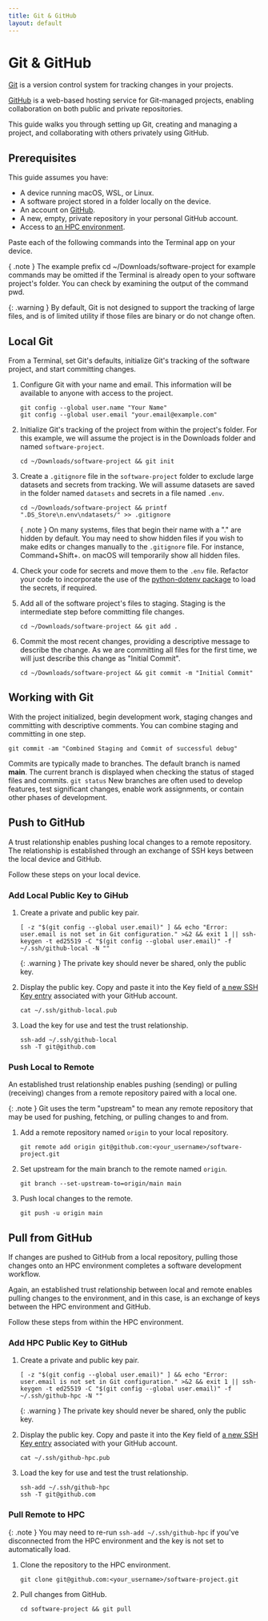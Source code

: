 ```yaml
---
title: Git & GitHub
layout: default
---
```


# Git & GitHub

[Git](https://git-scm.com) is a version control system for tracking changes in your projects.

[GitHub](https://github.com) is a web-based hosting service for Git-managed projects, enabling collaboration on both public and private repositories.

This guide walks you through setting up Git, creating and managing a project, and collaborating with others privately using GitHub.

## Prerequisites

This guide assumes you have:
- A device running macOS, WSL, or Linux.
- A software project stored in a folder locally on the device.
- An account on [GitHub](https://github.com).
- A new, empty, private repository in your personal GitHub account.
- Access to [an HPC environment](/condarc.html).

Paste each of the following commands into the Terminal app on your device.  

{ .note }
The example prefix cd ~/Downloads/software-project for example commands may be omitted if the Terminal is already open to your software project's folder.  You can check by examining the output of the command pwd.

{: .warning }
By default, Git is not designed to support the tracking of large files, and is of limited utility if those files are binary or do not change often.

## Local Git

From a Terminal, set Git's defaults, initialize Git's tracking of the software project, and start committing changes.

1. Configure Git with your name and email.  This information will be available to anyone with access to the project.
    ```
    git config --global user.name "Your Name"
    git config --global user.email "your.email@example.com"
    ```
2. Initialize Git's tracking of the project from within the project's folder.  For this example, we will assume the project is in the Downloads folder and named `software-project`.
    ```
    cd ~/Downloads/software-project && git init
    ```
3. Create a `.gitignore` file in the `software-project` folder to exclude large datasets and secrets from tracking.  We will assume datasets are saved in the folder named `datasets` and secrets in a file named `.env`.
    ```
    cd ~/Downloads/software-project && printf ".DS_Store\n.env\ndatasets/" >> .gitignore
    ```
    { .note }
    On many systems, files that begin their name with a "." are hidden by default.  You may need to show hidden files if you wish to make edits or changes manually to the `.gitignore` file.  For instance, Command+Shift+. on macOS will temporarily show all hidden files.
    
4. Check your code for secrets and move them to the `.env` file.  Refactor your code to incorporate the use of the [python-dotenv package](https://pypi.org/project/python-dotenv) to load the secrets, if required.

5. Add all of the software project's files to staging.  Staging is the intermediate step before committing file changes.
   ```
   cd ~/Downloads/software-project && git add .
   ```

6. Commit the most recent changes, providing a descriptive message to describe the change.  As we are committing all files for the first time, we will just describe this change as "Initial Commit".
   ```
   cd ~/Downloads/software-project && git commit -m "Initial Commit"
   ```

## Working with Git

With the project initialized, begin development work, staging changes and committing with descriptive comments.  You can combine staging and committing in one step.
   ```
   git commit -am "Combined Staging and Commit of successful debug"
   ```

Commits are typically made to branches.  The default branch is named **main**.  The current branch is displayed when checking the status of staged files and commits.
    ```
    git status
    ```
New branches are often used to develop features, test significant changes, enable work assignments, or contain other phases of development.

## Push to GitHub

A trust relationship enables pushing local changes to a remote repository.  The relationship is established through an exchange of SSH keys between the local device and GitHub.

Follow these steps on your local device.

### Add Local Public Key to GiHub

1. Create a private and public key pair.
    ```
    [ -z "$(git config --global user.email)" ] && echo "Error: user.email is not set in Git configuration." >&2 && exit 1 || ssh-keygen -t ed25519 -C "$(git config --global user.email)" -f ~/.ssh/github-local -N ""
    ```
    {: .warning }
    The private key should never be shared, only the public key.

2. Display the public key. Copy and paste it into the Key field of [a new SSH Key entry](https://github.com/settings/ssh/new) associated with your GitHub account.
    ```
    cat ~/.ssh/github-local.pub
    ```

3. Load the key for use and test the trust relationship.
    ```
    ssh-add ~/.ssh/github-local
    ssh -T git@github.com
    ```

### Push Local to Remote

An established trust relationship enables pushing (sending) or pulling (receiving) changes from a remote repository paired with a local one.

{: .note }
Git uses the term "upstream" to mean any remote repository that may be used for pushing, fetching, or pulling changes to and from.

1. Add a remote repository named `origin` to your local repository.
    ```
    git remote add origin git@github.com:<your_username>/software-project.git
    ```

2. Set upstream for the main branch to the remote named `origin`.
   ```
   git branch --set-upstream-to=origin/main main
   ```

5. Push local changes to the remote.
    ```
    git push -u origin main
    ```

## Pull from GitHub

If changes are pushed to GitHub from a local repository, pulling those changes onto an HPC environment completes a software development workflow.

Again, an established trust relationship between local and remote enables pulling changes to the environment, and in this case, is an exchange of keys between the HPC environment and GitHub.

Follow these steps from within the HPC environment.

### Add HPC Public Key to GitHub

1. Create a private and public key pair.
    ```
    [ -z "$(git config --global user.email)" ] && echo "Error: user.email is not set in Git configuration." >&2 && exit 1 || ssh-keygen -t ed25519 -C "$(git config --global user.email)" -f ~/.ssh/github-hpc -N ""
    ```
    {: .warning }
    The private key should never be shared, only the public key.

2. Display the public key. Copy and paste it into the Key field of [a new SSH Key entry](https://github.com/settings/ssh/new) associated with your GitHub account.
    ```
    cat ~/.ssh/github-hpc.pub
    ```

3. Load the key for use and test the trust relationship.
    ```
    ssh-add ~/.ssh/github-hpc
    ssh -T git@github.com
    ```

### Pull Remote to HPC

{: .note }
You may need to re-run `ssh-add ~/.ssh/github-hpc` if you've disconnected from the HPC environment and the key is not set to automatically load.

1.  Clone the repository to the HPC environment.
    ```
    git clone git@github.com:<your_username>/software-project.git
    ```

2. Pull changes from GitHub.
   ```
   cd software-project && git pull
   ```